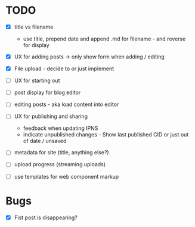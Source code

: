 # TODO

- [x] title vs filename
    - use title, prepend date and append .md for filename - and reverse for display
- [x] UX for adding posts -> only show form when adding / editing
- [x] File upload - decide to or just implement

- [ ] UX for starting out
- [ ] post display for blog editor
- [ ] editing posts - aka load content into editor
- [ ] UX for publishing and sharing
    - feedback when updating IPNS
    - indicate unpublished changes - Show last published CID or just out of date / unsaved

- [ ] metadata for site (title, anything else?)
- [ ] upload progress (streaming uploads)
- [ ] use templates for web component markup

# Bugs
- [x] Fist post is disappearing?
